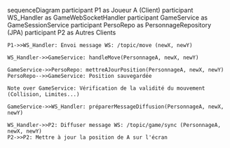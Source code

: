 sequenceDiagram
    participant P1 as Joueur A (Client)
    participant WS_Handler as GameWebSocketHandler
    participant GameService as GameSessionService
    participant PersoRepo as PersonnageRepository (JPA)
    participant P2 as Autres Clients

    P1->>WS_Handler: Envoi message WS: /topic/move (newX, newY)

    WS_Handler->>GameService: handleMove(PersonnageA, newX, newY)

    GameService->>PersoRepo: mettreAJourPosition(PersonnageA, newX, newY)
    PersoRepo-->>GameService: Position sauvegardée

    Note over GameService: Vérification de la validité du mouvement (Collision, Limites...)

    GameService->>WS_Handler: préparerMessageDiffusion(PersonnageA, newX, newY)

    WS_Handler->>P2: Diffuser message WS: /topic/game/sync (PersonnageA, newX, newY)
    P2->>P2: Mettre à jour la position de A sur l'écran